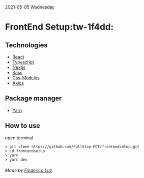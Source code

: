 2021-05-05  Wednesday

# FrontEnd Setup:tw-1f4dd: 

## Technologies
- <a href="https://reactjs.org/docs/getting-started.html">React</a>
- <a href="https://www.typescriptlang.org/docs/">Typescript</a>
- <a href="https://nextjs.org/docs/getting-started">Nextjs</a>
- <a href="https://sass-lang.com/guide"> Sass</a>
- <a href="https://github.com/css-modules/css-modules">Css-Modules</a>
- <a href="https://github.com/axios/axios">Axios</a>

## Package manager
- <a href="https://yarnpkg.com/getting-started">Yarn</a>

## How to use
open terminal

```
> git clone https://github.com/FullStop-FCT/frontendsetup.git
> cd frontendsetup
> yarn
> yarn dev
```

###### Made by <a href="https://github.com/Ang3lExtreme">Frederico Luz</a>



